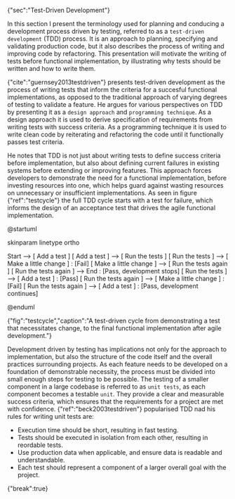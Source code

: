 {"sec":"Test-Driven Development"}

In this section I present the terminology used for planning and conducing a development process driven by testing, referred to as a `test-driven development` (TDD) process. It is an approach to planning, specifying and validating production code, but it also describes the process of writing and improving code by refactoring. This presentation will motivate the writing of tests before functional implementation, by illustrating why tests should be written and how to write them.

{"cite":"guernsey2013testdriven"} presents test-driven development as the process of writing tests that inform the criteria for a succesful functional implementations, as opposed to the traditional approach of varying degrees of testing to validate a feature. He argues for various perspectives on TDD by presenting it as a `design approach` and `programming technique`. As a design approach it is used to derive specification of requirements from writing tests with success criteria. As a programming technique it is used to write clean code by reiterating and refactoring the code until it functionally passes test criteria.

He notes that TDD is not just about writing tests to define success criteria before implementation, but also about defining current failures in existing systems before extending or improving features. This approach forces developers to demonstrate the need for a functional implementation, before investing resources into one, which helps guard against wasting resources on unnecessary or insufficient implementations. As seen in figure {"ref":"testcycle"} the full TDD cycle starts with a test for failure, which informs the design of an acceptance test that drives the agile functional implementation.

@startuml

skinparam linetype ortho

<style>
componentDiagram {
    BackGroundColor transparent
    component {
        BackGroundColor white
    }
    interface {
        BackGroundColor white
    }
}
</style>

Start --> [ Add a test ]
[ Add a test ] --> [ Run the tests ]
[ Run the tests ] --> [ Make a little change ] : [Fail]
[ Make a little change ] --> [ Run the tests again ]
[ Run the tests again ] --> End : [Pass, development stops]
[ Run the tests ] --> [ Add a test ] : [Pass]
[ Run the tests again ] --> [ Make a little change ] : [Fail]
[ Run the tests again ] --> [ Add a test ] : [Pass, development continues]

@enduml

{"fig":"testcycle","caption":"A test-driven cycle from demonstrating a test that necessitates change, to the final functional implementation after agile development."}

Development driven by testing has implications not only for the approach to implementation, but also the structure of the code itself and the overall practices surrounding projects. As each feature needs to be developed on a foundation of demonstrable necessity, the process must be divided into small enough steps for testing to be possible. The testing of a smaller component in a large codebase is referred to as `unit tests`, as each component becomes a testable `unit`. They provide a clear and measurable success criteria, which ensures that the requirements for a project are met with confidence. {"ref":"beck2003testdriven"} popularised TDD nad his rules for writing unit tests are:

- Execution time should be short, resulting in fast testing.
- Tests should be executed in isolation from each other, resulting in reordable tests.
- Use production data when applicable, and ensure data is readable and understandable.
- Each test should represent a component of a larger overall goal with the project.

{"break":true}